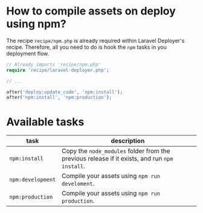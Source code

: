 # How to compile assets on deploy using npm?

The recipe `recipe/npm.php` is already required within Laravel Deployer's recipe. Therefore, all you need to do is hook the `npm` tasks in you deployment flow.

```php
// Already imports 'recipe/npm.php'
require 'recipe/laravel-deployer.php';

// ...

after('deploy:update_code', 'npm:install');
after('npm:install', 'npm:production');
```

# Available tasks

| task  | description |
| - | - |
| `npm:install` | Copy the `node_modules` folder from the previous release if it exists, and run `npm install`. |
| `npm:development` | Compile your assets using `npm run develoment`. |
| `npm:production` | Compile your assets using `npm run production`. |